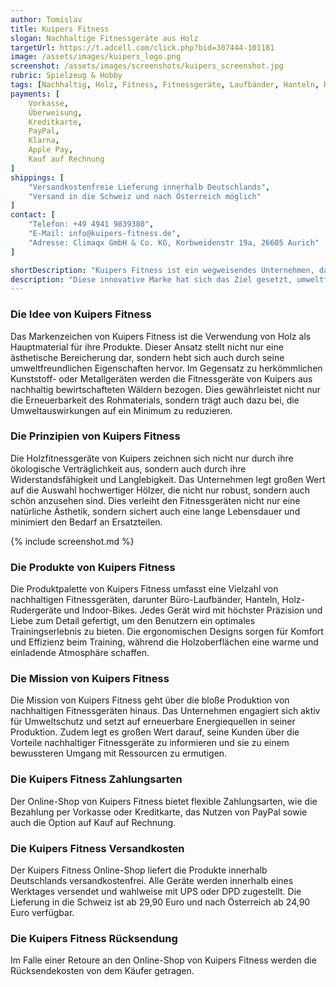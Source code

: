 ```yaml
---
author: Tomislav
title: Kuipers Fitness
slogan: Nachhaltige Fitnessgeräte aus Holz
targetUrl: https://t.adcell.com/click.php?bid=307444-101181
image: /assets/images/kuipers_logo.png
screenshot: /assets/images/screenshots/kuipers_screenshot.jpg
rubric: Spielzeug & Hobby
tags: [Nachhaltig, Holz, Fitness, Fitnessgeräte, Laufbänder, Hanteln, Rudergeräte]
payments: [
    Vorkasse,
    Überweisung,
    Kreditkarte,
    PayPal,
    Klarna,
    Apple Pay,
    Kauf auf Rechnung
]
shippings: [
    "Versandkostenfreie Lieferung innerhalb Deutschlands",
    "Versand in die Schweiz und nach Österreich möglich"
]
contact: [
    "Telefon: +49 4941 9839380",
    "E-Mail: info@kuipers-fitness.de",
    "Adresse: Climaqx GmbH & Co. KG, Korbweidenstr 19a, 26605 Aurich"
]

shortDescription: "Kuipers Fitness ist ein wegweisendes Unternehmen, das sich auf die Produktion nachhaltiger Fitnessgeräte aus Holz spezialisiert hat."
description: "Diese innovative Marke hat sich das Ziel gesetzt, umweltfreundliche Alternativen zu herkömmlichen Fitnessgeräten zu schaffen und gleichzeitig höchste Qualität und Leistung zu gewährleisten."
---
```


### Die Idee von Kuipers Fitness

Das Markenzeichen von Kuipers Fitness ist die Verwendung von Holz als Hauptmaterial für ihre Produkte. Dieser Ansatz stellt nicht nur eine ästhetische Bereicherung dar, sondern hebt sich auch durch seine umweltfreundlichen Eigenschaften hervor. Im Gegensatz zu herkömmlichen Kunststoff- oder Metallgeräten werden die Fitnessgeräte von Kuipers aus nachhaltig bewirtschafteten Wäldern bezogen. Dies gewährleistet nicht nur die Erneuerbarkeit des Rohmaterials, sondern trägt auch dazu bei, die Umweltauswirkungen auf ein Minimum zu reduzieren.

### Die Prinzipien von Kuipers Fitness

Die Holzfitnessgeräte von Kuipers zeichnen sich nicht nur durch ihre ökologische Verträglichkeit aus, sondern auch durch ihre Widerstandsfähigkeit und Langlebigkeit. Das Unternehmen legt großen Wert auf die Auswahl hochwertiger Hölzer, die nicht nur robust, sondern auch schön anzusehen sind. Dies verleiht den Fitnessgeräten nicht nur eine natürliche Ästhetik, sondern sichert auch eine lange Lebensdauer und minimiert den Bedarf an Ersatzteilen.

{% include screenshot.md %}

### Die Produkte von Kuipers Fitness

Die Produktpalette von Kuipers Fitness umfasst eine Vielzahl von nachhaltigen Fitnessgeräten, darunter Büro-Laufbänder, Hanteln, Holz-Rudergeräte und Indoor-Bikes. Jedes Gerät wird mit höchster Präzision und Liebe zum Detail gefertigt, um den Benutzern ein optimales Trainingserlebnis zu bieten. Die ergonomischen Designs sorgen für Komfort und Effizienz beim Training, während die Holzoberflächen eine warme und einladende Atmosphäre schaffen.

### Die Mission von Kuipers Fitness

Die Mission von Kuipers Fitness geht über die bloße Produktion von nachhaltigen Fitnessgeräten hinaus. Das Unternehmen engagiert sich aktiv für Umweltschutz und setzt auf erneuerbare Energiequellen in seiner Produktion. Zudem legt es großen Wert darauf, seine Kunden über die Vorteile nachhaltiger Fitnessgeräte zu informieren und sie zu einem bewussteren Umgang mit Ressourcen zu ermutigen.

### Die Kuipers Fitness Zahlungsarten

Der Online-Shop von Kuipers Fitness bietet flexible Zahlungsarten, wie die Bezahlung per Vorkasse oder Kreditkarte, das Nutzen von PayPal sowie auch die Option auf Kauf auf Rechnung.

### Die Kuipers Fitness Versandkosten

Der Kuipers Fitness Online-Shop liefert die Produkte innerhalb Deutschlands versandkostenfrei. Alle Geräte werden innerhalb eines Werktages versendet und wahlweise mit UPS oder DPD zugestellt. Die Lieferung in die Schweiz ist ab 29,90 Euro und nach Österreich ab 24,90 Euro verfügbar.

### Die Kuipers Fitness Rücksendung

Im Falle einer Retoure an den Online-Shop von Kuipers Fitness werden die Rücksendekosten von dem Käufer getragen.